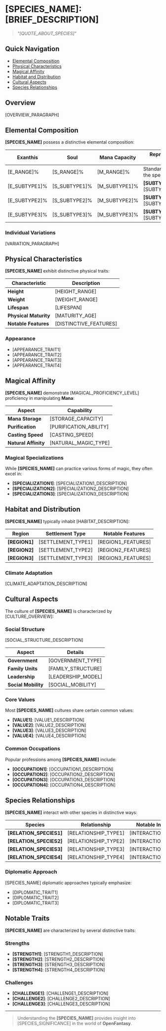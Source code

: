# **[SPECIES_NAME]**: [BRIEF_DESCRIPTION]

> *"[QUOTE_ABOUT_SPECIES]"*

## Quick Navigation

- [Elemental Composition](#elemental-composition)
- [Physical Characteristics](#physical-characteristics)
- [Magical Affinity](#magical-affinity)
- [Habitat and Distribution](#habitat-and-distribution)
- [Cultural Aspects](#cultural-aspects)
- [Species Relationships](#species-relationships)

## Overview

[OVERVIEW_PARAGRAPH]

## Elemental Composition

**[SPECIES_NAME]** possess a distinctive elemental composition:

| Exanthis | Soul | Mana Capacity | Representative Type |
|----------|------|---------------|---------------------|
| [E_RANGE]% | [S_RANGE]% | [M_RANGE]% | Standard range for the species |
| [E_SUBTYPE1]% | [S_SUBTYPE1]% | [M_SUBTYPE1]% | **[SUBTYPE1]** with [SUBTYPE1_TRAITS] |
| [E_SUBTYPE2]% | [S_SUBTYPE2]% | [M_SUBTYPE2]% | **[SUBTYPE2]** with [SUBTYPE2_TRAITS] |
| [E_SUBTYPE3]% | [S_SUBTYPE3]% | [M_SUBTYPE3]% | **[SUBTYPE3]** with [SUBTYPE3_TRAITS] |

### Individual Variations

[VARIATION_PARAGRAPH]

## Physical Characteristics

**[SPECIES_NAME]** exhibit distinctive physical traits:

| Characteristic | Description |
|----------------|-------------|
| **Height** | [HEIGHT_RANGE] |
| **Weight** | [WEIGHT_RANGE] |
| **Lifespan** | [LIFESPAN] |
| **Physical Maturity** | [MATURITY_AGE] |
| **Notable Features** | [DISTINCTIVE_FEATURES] |

### Appearance

- [APPEARANCE_TRAIT1]
- [APPEARANCE_TRAIT2]
- [APPEARANCE_TRAIT3]
- [APPEARANCE_TRAIT4]

## Magical Affinity

**[SPECIES_NAME]** demonstrate [MAGICAL_PROFICIENCY_LEVEL] proficiency in manipulating **Mana**:

| Aspect | Capability |
|--------|------------|
| **Mana Storage** | [STORAGE_CAPACITY] |
| **Purification** | [PURIFICATION_ABILITY] |
| **Casting Speed** | [CASTING_SPEED] |
| **Natural Affinity** | [NATURAL_MAGIC_TYPE] |

### Magical Specializations

While **[SPECIES_NAME]** can practice various forms of magic, they often excel in:

- **[SPECIALIZATION1]**: [SPECIALIZATION1_DESCRIPTION]
- **[SPECIALIZATION2]**: [SPECIALIZATION2_DESCRIPTION]
- **[SPECIALIZATION3]**: [SPECIALIZATION3_DESCRIPTION]

## Habitat and Distribution

**[SPECIES_NAME]** typically inhabit [HABITAT_DESCRIPTION]:

| Region | Settlement Type | Notable Features |
|--------|----------------|------------------|
| **[REGION1]** | [SETTLEMENT_TYPE1] | [REGION1_FEATURES] |
| **[REGION2]** | [SETTLEMENT_TYPE2] | [REGION2_FEATURES] |
| **[REGION3]** | [SETTLEMENT_TYPE3] | [REGION3_FEATURES] |

### Climate Adaptation

[CLIMATE_ADAPTATION_DESCRIPTION]

## Cultural Aspects

The culture of **[SPECIES_NAME]** is characterized by [CULTURE_OVERVIEW]:

### Social Structure

[SOCIAL_STRUCTURE_DESCRIPTION]

| Aspect | Details |
|--------|---------|
| **Government** | [GOVERNMENT_TYPE] |
| **Family Units** | [FAMILY_STRUCTURE] |
| **Leadership** | [LEADERSHIP_MODEL] |
| **Social Mobility** | [SOCIAL_MOBILITY] |

### Core Values

Most **[SPECIES_NAME]** cultures share certain common values:

- **[VALUE1]**: [VALUE1_DESCRIPTION]
- **[VALUE2]**: [VALUE2_DESCRIPTION]
- **[VALUE3]**: [VALUE3_DESCRIPTION]
- **[VALUE4]**: [VALUE4_DESCRIPTION]

### Common Occupations

Popular professions among **[SPECIES_NAME]** include:

- **[OCCUPATION1]**: [OCCUPATION1_DESCRIPTION]
- **[OCCUPATION2]**: [OCCUPATION2_DESCRIPTION]
- **[OCCUPATION3]**: [OCCUPATION3_DESCRIPTION]
- **[OCCUPATION4]**: [OCCUPATION4_DESCRIPTION]

## Species Relationships

**[SPECIES_NAME]** interact with other species in distinctive ways:

| Species | Relationship | Notable Interactions |
|---------|--------------|----------------------|
| **[RELATION_SPECIES1]** | [RELATIONSHIP_TYPE1] | [INTERACTION_DETAILS1] |
| **[RELATION_SPECIES2]** | [RELATIONSHIP_TYPE2] | [INTERACTION_DETAILS2] |
| **[RELATION_SPECIES3]** | [RELATIONSHIP_TYPE3] | [INTERACTION_DETAILS3] |
| **[RELATION_SPECIES4]** | [RELATIONSHIP_TYPE4] | [INTERACTION_DETAILS4] |

### Diplomatic Approach

[SPECIES_NAME] diplomatic approaches typically emphasize:

- [DIPLOMATIC_TRAIT1]
- [DIPLOMATIC_TRAIT2]
- [DIPLOMATIC_TRAIT3]

## Notable Traits

**[SPECIES_NAME]** are characterized by several distinctive traits:

### Strengths

- **[STRENGTH1]**: [STRENGTH1_DESCRIPTION]
- **[STRENGTH2]**: [STRENGTH2_DESCRIPTION]
- **[STRENGTH3]**: [STRENGTH3_DESCRIPTION]
- **[STRENGTH4]**: [STRENGTH4_DESCRIPTION]

### Challenges

- **[CHALLENGE1]**: [CHALLENGE1_DESCRIPTION]
- **[CHALLENGE2]**: [CHALLENGE2_DESCRIPTION]
- **[CHALLENGE3]**: [CHALLENGE3_DESCRIPTION]

---

> Understanding the **[SPECIES_NAME]** provides insight into [SPECIES_SIGNIFICANCE] in the world of **OpenFantasy**. 